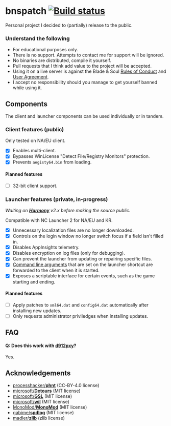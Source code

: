 # bnspatch [![Build status](https://ci.appveyor.com/api/projects/status/altu43hhdd5akowp?svg=true)](https://ci.appveyor.com/project/zeffy/bnspatch)
Personal project I decided to (partially) release to the public.

### Understand the following
- For educational purposes only.
- There is no support. Attempts to contact me for support will be ignored.
- No binaries are distributed, compile it yourself.
- Pull requests that I think add value to the project will be accepted.
- Using it on a live server is against the Blade & Soul [Rules of Conduct][0] and [User Agreement][1].
- I accept no responsibility should you manage to get yourself banned while using it.

## Components
The client and launcher components can be used individually or in tandem.

### Client features (public)
Only tested on NA/EU client.

- [x] Enables multi-client.
- [x] Bypasses WinLicense "Detect File/Registry Monitors" protection.
- [x] Prevents `aegisty64.bin` from loading.

#### Planned features
- [ ] 32-bit client support.

### Launcher features (private, in-progress)
*Waiting on [**Harmony**][8] v2.x before making the source public.*

Compatible with NC Launcher 2 for NA/EU and KR.

- [x] Unnecessary localization files are no longer downloaded.
- [x] Controls on the login window no longer switch focus if a field isn't filled in.
- [x] Disables AppInsights telemetry.
- [x] Disables encryption on log files (only for debugging).
- [x] Can prevent the launcher from updating or repairing specific files.
- [x] [Command line arguments][2] that are set on the launcher shortcut are forwarded to the client
      when it is started.
- [x] Exposes a scriptable interface for certain events, such as the game starting and ending.
      
#### Planned features
- [ ] Apply patches to `xml64.dat` and `config64.dat` automatically after installing new updates.
- [ ] Only requests administrator priviledges when installing updates.

## FAQ

#### Q: Does this work with [**d912pxy**][3]?
Yes.

## Acknowledgements
- [processhacker/**phnt**][4] (CC-BY-4.0 license)
- [microsoft/**Detours**][5] (MIT license)
- [microsoft/**GSL**][6] (MIT license)
- [microsoft/**wil**][7] (MIT license)
- [MonoMod/**MonoMod**][8] (MIT license)
- [gabime/**spdlog**][9] (MIT license)
- [madler/**zlib**][10] (zlib license)

[0]: https://us.ncsoft.com/en/legal/user-agreements/blade-and-soul-rules-of-conduct.php
[1]: https://us.ncsoft.com/en/legal/user-agreements/blade-and-soul-user-agreement.php
[2]: https://docs.unrealengine.com/udk/Three/CommandLineArguments.html
[3]: https://github.com/megai2/d912pxy
[4]: https://github.com/processhacker/phnt
[5]: https://github.com/microsoft/Detours
[6]: https://github.com/microsoft/GSL
[7]: https://github.com/microsoft/wil
[8]: https://github.com/MonoMod/MonoMod
[9]: https://github.com/gabime/spdlog
[10]: https://github.com/madler/zlib